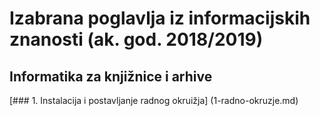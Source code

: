 # Izabrana poglavlja iz informacijskih znanosti (ak. god. 2018/2019)
## Informatika za knjižnice i arhive

[### 1. Instalacija i postavljanje radnog okruižja] (1-radno-okruzje.md)


